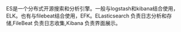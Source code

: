 ES是一个分布式开源搜索和分析引擎。一般与logstash和kibana结合使用，ELK。也有与filebeat结合使用，EFK。ELasticsearch 负责日志分析和存储,FileBeat 负责日志收集,Kibana 负责界面展示。